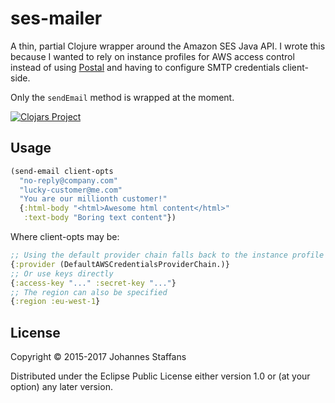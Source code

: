 # ses-mailer

A thin, partial Clojure wrapper around the Amazon SES Java API. I wrote this because I wanted to 
rely on instance profiles for AWS access control instead of using [Postal](https://github.com/drewr/postal) and having to 
configure SMTP credentials client-side.

Only the `sendEmail` method is wrapped at the moment.

[![Clojars Project](http://clojars.org/ses-mailer/latest-version.svg)](http://clojars.org/ses-mailer)

## Usage

```clj
(send-email client-opts
  "no-reply@company.com"
  "lucky-customer@me.com"
  "You are our millionth customer!"
  {:html-body "<html>Awesome html content</html>"
   :text-body "Boring text content"})
```

Where client-opts may be:

```clj
;; Using the default provider chain falls back to the instance profile
{:provider (DefaultAWSCredentialsProviderChain.)}
;; Or use keys directly
{:access-key "..." :secret-key "..."}
;; The region can also be specified
{:region :eu-west-1}

```

## License

Copyright © 2015-2017 Johannes Staffans

Distributed under the Eclipse Public License either version 1.0 or (at
your option) any later version.

